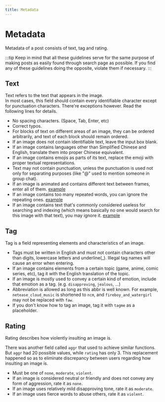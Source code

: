```yaml
---
title: Metadata
---
```


# Metadata

Metadata of a post consists of text, tag and rating.

:::tip
Keep in mind that all these guidelines serve for the same purpose of making posts as easily found through search page as possible. If you find any of these guidelines doing the opposite, violate them if necessary.
:::

## Text

Text refers to the text that appears in the image.  
In most cases, this field should contain every identifiable character except for punctuation characters. There're exceptions however. Read the following lines for details.

- No spacing characters. (Space, Tab, Enter, etc)
- Correct typos.
- For blocks of text on different areas of an image, they can be ordered arbitrarily, and text of each block should remain ordered.
- If an image does not contain identifiable text, leave the input box blank.
- If an image contains languages other than Simplified Chinese and English, translate them into proper Chinese equivalent.
- If an image contains emojis as parts of its text, replace the emoji with proper textual representations.
- Text may not contain punctuation, unless the punctuation is used not only for separating purposes (like "@" used to mention someone in group chat).
- If an image is animated and contains different text between frames, enter all of them. [example](https://longhub.top/post/f580918a-8c2e-4a20-b0ae-6a13c08cddce)
- If an image contains too many repeated words, you can ignore the repeating ones. [example](https://longhub.top/post/47b01690-e620-4dd4-9d7c-a7f20805106d)
- If an image contains text that's commonly considered useless for searching and indexing (which means basically no one would search for this image with that text), you may ignore it. [example](https://longhub.top/post/c8c1a25b-8fc8-4c74-97e2-0d96f3e06b4e)

## Tag

Tag is a field representing elements and characteristics of an image.  

- Tags must be written in English and must not contain characters other than digits, lowercase letters and underline(_). Illegal tag names will cause an error when entering.
- If an image contains elements from a certain topic (game, anime, comic series, etc), tag it with the English translation of the topic.
- If an image is mostly used to convey a certain kind of emotion, include that emotion as a tag. (e.g. `disapproving`, `jealous`, ...)
- Abbreviation is allowed as long as this abbr is well known. For example, `netease_cloud_music` is shortened to `ncm`, and `fireboy_and_watergirl` may not be replaced with `faw`.
- If you don't know how to tag an image, tag it with `tagme` as a placeholder.

## Rating

Rating describes how violently insulting an image is.  

There was another field called `aggr` that used to achieve similar functions. But `aggr` had 20 possible values, while `rating` has only 3. This replacement happened so as to eliminate discrepancy between users regarding how insulting an image is.

- Must be one of `none`, `moderate`, `violent`.
- If an image is considered neutral or friendly and does not convey any form of aggression, rate it as `none`.
- If an image uses relatively mild disapproving tone, rate it as `moderate`.
- If an image uses fierce words to abuse others, rate it as `violent`.